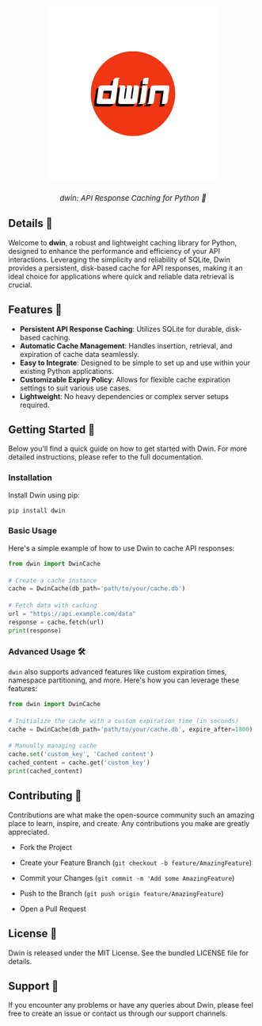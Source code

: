 <h1 align="center">
    <img alt="dwin Logo" width="350px" src="logo/dwin_logo.png"><br>
</h1>

<div align="center">
<i style="display: block; font-style: italic; font-size:15px;">dwin: API Response Caching for Python 🚀</i>
</div>

## Details 🚀
Welcome to **dwin**, a robust and lightweight caching library for Python, designed to enhance the performance and efficiency of your API interactions. Leveraging the simplicity and reliability of SQLite, Dwin provides a persistent, disk-based cache for API responses, making it an ideal choice for applications where quick and reliable data retrieval is crucial.



## Features 🌟

- **Persistent API Response Caching**: Utilizes SQLite for durable, disk-based caching.
- **Automatic Cache Management**: Handles insertion, retrieval, and expiration of cache data seamlessly.
- **Easy to Integrate**: Designed to be simple to set up and use within your existing Python applications.
- **Customizable Expiry Policy**: Allows for flexible cache expiration settings to suit various use cases.
- **Lightweight**: No heavy dependencies or complex server setups required.

## Getting Started 🚀
Below you'll find a quick guide on how to get started with Dwin. For more detailed instructions, please refer to the full documentation.

### Installation 

Install Dwin using pip:

```bash
pip install dwin
```

### Basic Usage

Here's a simple example of how to use Dwin to cache API responses:

```python
from dwin import DwinCache

# Create a cache instance
cache = DwinCache(db_path='path/to/your/cache.db')

# Fetch data with caching
url = "https://api.example.com/data"
response = cache.fetch(url)
print(response)


```

### Advanced Usage 🛠

`dwin` also supports advanced features like custom expiration times, namespace partitioning, and more. Here's how you can leverage these features:

```python
from dwin import DwinCache

# Initialize the cache with a custom expiration time (in seconds)
cache = DwinCache(db_path='path/to/your/cache.db', expire_after=1800)

# Manually managing cache
cache.set('custom_key', 'Cached content')
cached_content = cache.get('custom_key')
print(cached_content)


```

## Contributing 🤝

Contributions are what make the open-source community such an amazing place to learn, inspire, and create. Any contributions you make are greatly appreciated.

- Fork the Project

- Create your Feature Branch (`git checkout -b feature/AmazingFeature`)

- Commit your Changes (`git commit -m 'Add some AmazingFeature`)

- Push to the Branch (`git push origin feature/AmazingFeature`)

- Open a Pull Request

## License 📄
Dwin is released under the MIT License. See the bundled LICENSE file for details.

## Support 💬
If you encounter any problems or have any queries about Dwin, please feel free to create an issue or contact us through our support channels.

